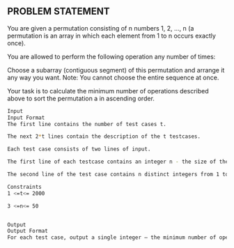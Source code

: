 ## PROBLEM STATEMENT
You are given a permutation consisting of n numbers 1, 2, ..., n (a permutation is an array in which each element from 1 to n occurs exactly once).

You are allowed to perform the following operation any number of times:

Choose a subarray (contiguous segment) of this permutation and arrange it any way you want.
Note: You cannot choose the entire sequence at once.

Your task is to calculate the minimum number of operations described above to sort the permutation a in ascending order.

```bash
Input
Input Format
The first line contains the number of test cases t.

The next 2*t lines contain the description of the t testcases.

Each test case consists of two lines of input.

The first line of each testcase contains an integer n - the size of the permutation.

The second line of the test case contains n distinct integers from 1 to n — the given permutation.

Constraints
1 <=t<= 2000

3 <=n<= 50


Output
Output Format
For each test case, output a single integer — the minimum number of operations described above to sort the array in ascending order.
```
